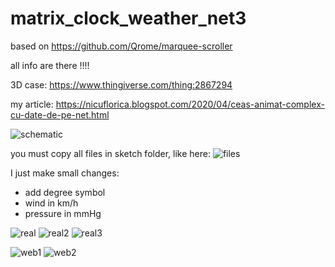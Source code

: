 # matrix_clock_weather_net3
based on https://github.com/Qrome/marquee-scroller

all info are there !!!!

3D case: https://www.thingiverse.com/thing:2867294

my article: https://nicuflorica.blogspot.com/2020/04/ceas-animat-complex-cu-date-de-pe-net.html

![schematic](https://github.com/Qrome/marquee-scroller/raw/master/images/marquee_scroller_pins.png)

you must copy all files in sketch folder, like here:
![files](https://1.bp.blogspot.com/-hW52lYSdEgY/Xos_KGB9mPI/AAAAAAAAb4U/Id_A5XOddzgYp-U0icWJpTBEyE2lJKlywCLcBGAsYHQ/s1600/program.png)

I just make small changes:
- add degree symbol
- wind in km/h
- pressure in mmHg

![real](https://1.bp.blogspot.com/-gxpVCbMGJUQ/Xom-fQ4JJ4I/AAAAAAAAbxM/_byo4YsABf0A6Qy5PZowy9YnmpUgM3xaACLcBGAsYHQ/s200/ceas11.jpg)
![real2](https://1.bp.blogspot.com/-8d8IOy0yuso/Xom4V076ZpI/AAAAAAAAbwA/A5va8u3_mtYVB77tRGwlUdNSCDxG0tq-gCLcBGAsYHQ/s200/ceas1.jpg)
![real3](https://1.bp.blogspot.com/-bSd5vbesNXo/Xom4d_nKHHI/AAAAAAAAbwE/A4N9Lg2QFwgABMVU8TuUqSZ_TrGmsSgeQCLcBGAsYHQ/s200/ceas3.jpg)

![web1](https://1.bp.blogspot.com/-BrohvTNtuBE/Xom-IBZxRCI/AAAAAAAAbw8/f0JjxM8Zy9skzBo7XbzgK1xbdnInYEaagCLcBGAsYHQ/s200/ceas7.jpg)
![web2](https://1.bp.blogspot.com/-xae91ky1iiU/Xom-MxDWR7I/AAAAAAAAbxA/HXcRqtWxi70CR4_7uksicQTiF_Ln6QWkwCLcBGAsYHQ/s200/ceas6.jpg)

